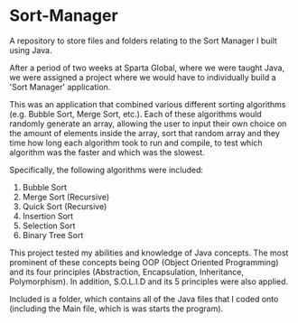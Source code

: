 # Sort-Manager
A repository to store files and folders relating to the Sort Manager I built using Java.

After a period of two weeks at Sparta Global, where we were taught Java, we were assigned a project where we would have to individually build a 'Sort Manager' application.

This was an application that combined various different sorting algorithms (e.g. Bubble Sort, Merge Sort, etc.). Each of these algorithms would randomly generate an array, allowing the user to input their own choice on the amount of elements inside the array, sort that random array and they time how long each algorithm took to run and compile, to test which algorithm was the faster and which was the slowest.

Specifically, the following algorithms were included:

1) Bubble Sort
2) Merge Sort (Recursive)
3) Quick Sort (Recursive)
4) Insertion Sort
5) Selection Sort
6) Binary Tree Sort

This project tested my abilities and knowledge of Java concepts. The most prominent of these concepts being OOP (Object Oriented Programming) and its four principles (Abstraction, Encapsulation, Inheritance, Polymorphism). In addition, S.O.L.I.D and its 5 principles were also applied.

Included is a folder, which contains all of the Java files that I coded onto (including the Main file, which is was starts the program).
